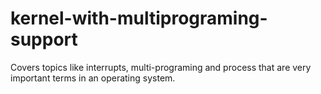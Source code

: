 # kernel-with-multiprograming-support
Covers topics like interrupts, multi-programing and process that are very important terms in an operating system.
